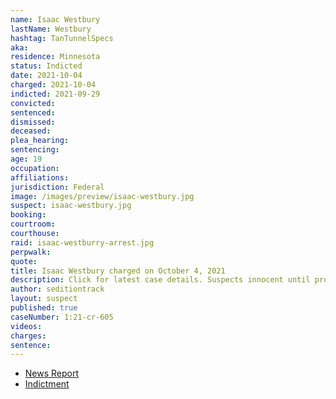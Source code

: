 ```yaml
---
name: Isaac Westbury
lastName: Westbury
hashtag: TanTunnelSpecs
aka:
residence: Minnesota
status: Indicted
date: 2021-10-04
charged: 2021-10-04
indicted: 2021-09-29
convicted:
sentenced:
dismissed:
deceased:
plea_hearing:
sentencing:
age: 19
occupation:
affiliations:
jurisdiction: Federal
image: /images/preview/isaac-westbury.jpg
suspect: isaac-westbury.jpg
booking:
courtroom:
courthouse:
raid: isaac-westburry-arrest.jpg
perpwalk:
quote:
title: Isaac Westbury charged on October 4, 2021
description: Click for latest case details. Suspects innocent until proven guilty.
author: seditiontrack
layout: suspect
published: true
caseNumber: 1:21-cr-605
videos:
charges:
sentence:
---
```


- [News Report](https://www.startribune.com/three-lindstrom-men-face-federal-charges-related-to-jan-6-u-s-capitol-riot/600103577/)
- [Indictment](https://www.justice.gov/usao-dc/case-multi-defendant/file/1439351/download)
